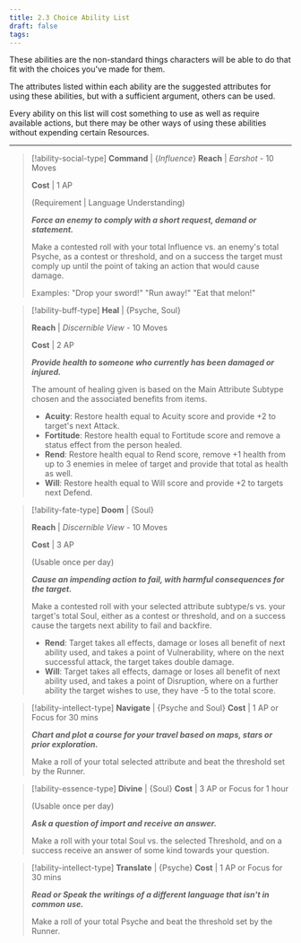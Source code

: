 ```yaml
---
title: 2.3 Choice Ability List
draft: false
tags:
---
```

These abilities are the non-standard things characters will be able to do that fit with the choices you've made for them. 

The attributes listed within each ability are the suggested attributes for using these abilities, but with a sufficient argument, others can be used.

Every ability on this list will cost something to use as well as require available actions, but there may be other ways of using these abilities without expending certain Resources.

---

> [!ability-social-type] **Command** | {*Influence*}
>**Reach** | *Earshot* - 10 Moves
>
>**Cost** | 1 AP
>
>(Requirement | Language Understanding)
>
>***Force an enemy to comply with a short request, demand or statement.***
>
>Make a contested roll with your total Influence vs. an enemy's total Psyche, as a contest or threshold, and on a success the target must comply up until the point of taking an action that would cause damage.
>
>Examples: "Drop your sword!" "Run away!" "Eat that melon!"

> [!ability-buff-type] **Heal** | {Psyche, Soul}
> 
>**Reach** | *Discernible View* - 10 Moves
>
>**Cost** | 2 AP
>
>***Provide health to someone who currently has been damaged or injured.***
>
>The amount of healing given is based on the Main Attribute Subtype chosen and the associated benefits from items.
>
> - **Acuity**: Restore health equal to Acuity score and provide +2 to target's next Attack.
> - **Fortitude**: Restore health equal to Fortitude score and remove a status effect from the person healed.
> - **Rend**: Restore health equal to Rend score, remove +1 health from up to 3 enemies in melee of target and provide that total as health as well.
> - **Will**: Restore health equal to Will score and provide +2 to targets next Defend.

> [!ability-fate-type] **Doom** | {Soul}
> 
>**Reach** | *Discernible View* - 10 Moves
>
>**Cost** | 3 AP
>
>(Usable once per day)
>
>***Cause an impending action to fail, with harmful consequences for the target.***
>
>Make a contested roll with your selected attribute subtype/s vs. your target's total Soul, either as a contest or threshold, and on a success cause the targets next ability to fail and backfire.
>
> - **Rend**: Target takes all effects, damage or loses all benefit of next ability used, and takes a point of Vulnerability, where on the next successful attack, the target takes double damage.
> - **Will**: Target takes all effects, damage or loses all benefit of next ability used, and takes a point of Disruption, where on a further ability the target wishes to use, they have -5 to the total score.

> [!ability-intellect-type] **Navigate** | {Psyche and Soul}
>**Cost** | 1 AP or Focus for 30 mins
>
>***Chart and plot a course for your travel based on maps, stars or prior exploration.***
>
>Make a roll of your total selected attribute and beat the threshold set by the Runner.

> [!ability-essence-type] **Divine** | {Soul}
> **Cost** | 3 AP or Focus for 1 hour
> 
> (Usable once per day)
> 
> ***Ask a question of import and receive an answer.***
> 
> Make a roll with your total Soul vs. the selected Threshold, and on a success receive an answer of some kind towards your question.

> [!ability-intellect-type] **Translate** | {Psyche}
>**Cost** | 1 AP or Focus for 30 mins
>
>***Read or Speak the writings of a different language that isn't in common use.***
>
>Make a roll of your total Psyche and beat the threshold set by the Runner.



